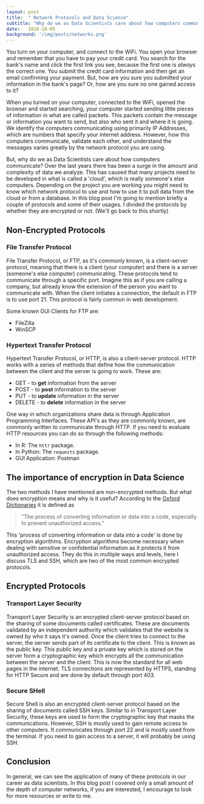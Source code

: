 ```yaml
---
layout: post
title:  " Network Protocols and Data Science"
subtitle: "Why do we as Data Scientists care about how computers communicate?"
date:   2018-10-05
background: '/img/posts/networks.png'
---
```


  You turn on your computer, and connect to the WiFi. You open your browser and
remember that you have to pay your credit card. You search for the bank's name
and click the first link you see, because the first one is *always* the correct
one. You submit the credit card information and then get an email confirming
your payment. But, how are you sure you submitted your information in the bank's
page? Or, how are you sure no one gained access to it?

  When you turned on your computer, connected to the WiFi, opened the browser and
started searching, your computer started sending little pieces of information in
what are called packets. This packets contain the message or information you
want to send, but also who sent it and where it is going. We identify the
computers communicating using primarily IP Addresses, which are numbers that
specify your internet address. However, how this computers communicate, validate
each other, and understand the messages varies greatly by the network protocol
you are using.

  But, why do we as Data Scientists care about how computers communicate? Over
the last years there has been a surge in the amount and complexity of data we
analyze. This has caused that many projects need to be developed in
what is called a 'cloud', which is really someone's else computers. Depending on
the project you are working you might need to know which network protocol to
use and how to use it to pull data from the cloud or from a database. In this
blog post I'm going to mention briefly a couple of protocols and some of their
usages. I divided the protocols by whether they are encrypted or not.
(We'll go back to this shortly)

## Non-Encrypted Protocols

### File Transfer Protocol

File Transfer Protocol, or FTP, as it's commonly known, is a client-server
protocol, meaning that there is a client (your computer) and
there is a server (someone's else computer) communicating. These protocols tend
 to communicate through a specific port. Imagine this as if you are calling a
 company, but already know the extension of the person you want to communicate
  with. When the client initiates a connection, the default in FTP is to use
  port 21. This protocol is fairly common in web development.

Some known GUI Clients for FTP are:
* FileZilla
* WinSCP

### Hypertext Transfer Protocol

Hypertext Transfer Protocol, or HTTP, is also a client-server protocol.
HTTP works with a series of methods that define how the communication between
the client and the server is going to work. These are:

* GET - to **get** information from the server
* POST - to **post** information to the server
* PUT - to **update** information in the server
* DELETE - to **delete** information in the server

One way in which organizations share data is through Application Programming
Interfaces. These API's as they are commonly known, are commonly written to
communicate through HTTP. If you need to evaluate HTTP resources you can do
so through the following methods:

* In R: The `httr` package.
* In Python: The `requests` package.
* GUI Application: Postman

## The importance of encryption in Data Science
The two methods I have mentioned are non-encrypted methods. But what does
encryption means and why is it useful? According to the
[Oxford Dictionaries](https://en.oxforddictionaries.com/definition/encryption)
it is defined as

> "The process of converting information or data into a code,
especially to prevent unauthorized access."

This 'process of converting information or data into a code' is done by
encryption algorithms. Encryption algorithms become necessary when dealing with
sensitive or confidential information as it protects it from unauthorized
access. They do this in multiple ways and levels, here I discuss TLS and SSH,
which are two of the most common encrypted protocols.

## Encrypted Protocols

### Transport Layer Security

Transport Layer Security is an encrypted client-server protocol based on the
sharing of some documents called certificates. These are documents validated
by an independent authority which validates that the website is owned by who
it says it's owned. Once the client tries to connect to the server, the server
sends part of its certificate to the client. This is known as the public key.
This public key and a private key which is stored on the server form a
cryptographic key which encrypts all the communication between the server and
the client. This is now the standard for all web pages in the internet. TLS
connections are represented by HTTPS, standing for HTTP Secure and are done
by default through port 403.

### Secure SHell

Secure Shell is also an encrypted client-server protocol based on the sharing of
 documents called SSH keys. Similar to in Transport Layer Security, these keys
 are used to form the cryptographic key that masks the communications. However,
 SSH is mostly used to gain remote access to other computers. It communicates
 through port 22 and is mostly used from the terminal. If you need to gain
 access to a server, it will probably be using SSH.

## Conclusion

In general, we can see the application of many of these protocols in our career
as data scientists. In this blog post I covered only a small amount of the depth
of computer networks, if you are interested, I encourage to look for more
resources or write to me.
